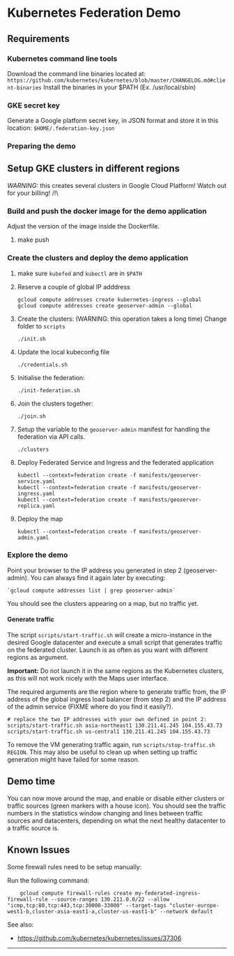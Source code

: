 # Kubernetes Federation Demo

## Requirements

### Kubernetes command line tools

Download the command line binaries located at: `https://github.com/kubernetes/kubernetes/blob/master/CHANGELOG.md#client-binaries`
Install the binaries in your $PATH (Ex. /usr/local/sbin)

### GKE secret key
Generate a Google platform secret key, in JSON format and store it in this location: `$HOME/.federation-key.json`

### Preparing the demo

## Setup GKE clusters in different regions

*WARNING:* this creates several clusters in Google Cloud Platform! Watch out for your billing! /!\

### Build and push the docker image for the demo application
Adjust the version of the image inside the Dockerfile.

1. make push

### Create the clusters and deploy the demo application

1. make sure `kubefed` and `kubectl` are in `$PATH`

2. Reserve a couple of global IP adddress

    ```
    gcloud compute addresses create kubernetes-ingress --global
    gcloud compute addresses create geoserver-admin --global
    ```

3. Create the clusters: (WARNING: this operation takes a long time)
    Change folder to `scripts`

    ```
    ./init.sh
    ```   

4. Update the local kubeconfig file    

    ```
    ./credentials.sh
    ```   

5. Initialise the federation:    

    ```
    ./init-federation.sh
    ```   

6. Join the clusters together:

    ```
    ./join.sh
    ```   

7. Setup the variable to the `geoserver-admin` manifest for handling the federation via API calls.

    ```
    ./clusters
    ```

8. Deploy Federated Service and Ingress and the federated application

    ```
    kubectl --context=federation create -f manifests/geoserver-service.yaml
    kubectl --context=federation create -f manifests/geoserver-ingress.yaml
    kubectl --context=federation create -f manifests/geoserver-replica.yaml
    ```

9. Deploy the map

    ```
    kubectl --context=federation create -f manifests/geoserver-admin.yaml    
    ```

### Explore the demo

Point your browser to the IP address you generated in step 2 (geoserver-admin).
You can always find it again later by executing:

    `gcloud compute addresses list | grep geoserver-admin`

You should see the clusters appearing on a map, but no traffic yet.

#### Generate traffic

The script `scripts/start-traffic.sh` will create a micro-instance in the desired Google 
datacenter and execute a small script that generates traffic on the federated cluster.
Launch is as often as you want with different regions as argument.

**Important:** Do not launch it in the same regions as the Kubernetes clusters, as this will not
work nicely with the Maps user interface.

The required arguments are the region where to generate traffic from, the IP address 
of the global ingress load balancer (from step 2) and the IP address of the admin service (FIXME where do you find it easily?).

    # replace the two IP addresses with your own defined in point 2:
    scripts/start-traffic.sh asia-northeast1 130.211.41.245 104.155.43.73
    scripts/start-traffic.sh us-central1 130.211.41.245 104.155.43.73

To remove the VM generating traffic again, run `scripts/stop-traffic.sh REGION`. This 
may also be useful to clean up when setting up traffic generation might have failed for some reason.

## Demo time

You can now move around the map, and enable or disable either clusters or traffic sources (green markers with a house icon).
You should see the traffic numbers in the statistics window changing and lines between traffic sources and datacenters, 
depending on what the next healthy datacenter to a traffic source is.

## Known Issues

Some firewall rules need to be setup manually:

Run the following command:
```
    gcloud compute firewall-rules create my-federated-ingress-firewall-rule --source-ranges 130.211.0.0/22 --allow "icmp,tcp:80,tcp:443,tcp:30000-33000" --target-tags "cluster-europe-west1-b,cluster-asia-east1-a,cluster-us-east1-b" --network default
```    

See also:

- https://github.com/kubernetes/kubernetes/issues/37306

---